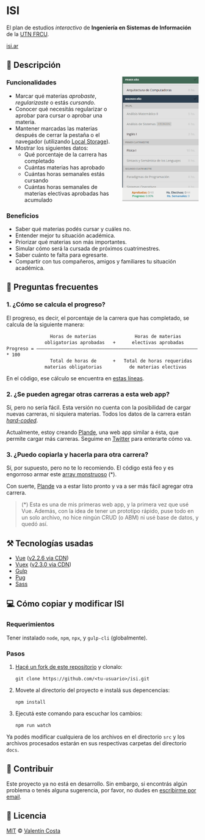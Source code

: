 # ISI

El plan de estudios _interactivo_ de **Ingeniería en Sistemas de Información** de la [UTN FRCU](https://www.frcu.utn.edu.ar/).

[isi.ar](https://isi.ar)

## 📜 Descripción

<img align="right" width="200" src="demo.gif" style="margin-left: 20px; margin-bottom: 20px;">

### Funcionalidades

- Marcar qué materias _aprobaste_, _regularizaste_ o estás _cursando_.
- Conocer qué necesitás regularizar o aprobar para cursar o aprobar una materia.
- Mantener marcadas las materias después de cerrar la pestaña o el navegador (utilizando [Local Storage](https://developer.mozilla.org/en-US/docs/Web/API/Window/localStorage)).
- Mostrar los siguientes datos:
  - Qué porcentaje de la carrera has completado
  - Cuántas materias has aprobado
  - Cuántas horas semanales estás cursando
  - Cuántas horas semanales de materias electivas aprobadas has acumulado

### Beneficios

- Saber qué materias podés cursar y cuáles no.
- Entender mejor tu situación académica.
- Priorizar qué materias son más importantes.
- Simular cómo será la cursada de próximos cuatrimestres.
- Saber cuánto te falta para egresarte.
- Compartir con tus compañeros, amigos y familiares tu situación académica.

## 🤔 Preguntas frecuentes

### 1. ¿Cómo se calcula el progreso?

El progreso, es decir, el porcentaje de la carrera que has completado, se calcula de la siguiente manera:

```
                Horas de materias              Horas de materias
              obligatorias aprobadas   +      electivas aprobadas
Progreso = ——————————————————————————————————————————————————————————— * 100
                Total de horas de      +   Total de horas requeridas
              materias obligatorias          de materias electivas
```

En el código, ese cálculo se encuentra en [estas líneas](https://github.com/valentincostam/isi/blob/master/src/js/main.js#L295-L301).

### 2. ¿Se pueden agregar otras carreras a esta web app?

Sí, pero no sería fácil. Esta versión no cuenta con la posibilidad de cargar nuevas carreras, ni siquiera materias. Todos los datos de la carrera están [_hard-coded_](https://es.wikipedia.org/wiki/Hard_code).

Actualmente, estoy creando [Plande](https//plande.app), una web app similar a ésta, que permite cargar más carreras. Seguime en [Twitter](https://twitter.com/valentincostam) para enterarte cómo va.

### 3. ¿Puedo copiarla y hacerla para otra carrera?

Sí, por supuesto, pero no te lo recomiendo. El código está feo y es engorroso armar este [array monstruoso](https://github.com/valentincostam/isi/blob/master/src/js/main.js#L1-L75) (\*).

Con suerte, [Plande](https//plande.app) va a estar listo pronto y va a ser más fácil agregar otra carrera.

> (\*) Esta es una de mis primeras web app, y la primera vez que usé Vue. Además, con la idea de tener un prototipo rápido, puse todo en un solo archivo, no hice ningún CRUD (o ABM) ni usé base de datos, y quedó así.

## ⚒️ Tecnologías usadas

- [Vue](https://vuejs.org/) ([v2.2.6 via CDN](https://github.com/valentincostam/isi/blob/master/src/pug/index.pug#L252))
- [Vuex](https://vuex.vuejs.org/) ([v2.3.0 via CDN](https://github.com/valentincostam/isi/blob/master/src/pug/index.pug#L253))
- [Gulp](https://gulpjs.com/)
- [Pug](https://pugjs.org/)
- [Sass](https://sass-lang.com/)

## 💻 Cómo copiar y modificar ISI

### Requerimientos

Tener instalado `node`, `npm`, `npx`, y `gulp-cli` (globalmente).

### Pasos

1. [Hacé un fork de este repositorio](https://docs.github.com/en/get-started/quickstart/fork-a-repo) y clonalo:

   ```
   git clone https://github.com/<tu-usuario>/isi.git
   ```

2. Movete al directorio del proyecto e instalá sus depencencias:

   ```
   npm install
   ```

3. Ejecutá este comando para escuchar los cambios:

   ```
   npm run watch
   ```

Ya podés modificar cualquiera de los archivos en el directorio `src` y los archivos procesados estarán en sus respectivas carpetas del directorio `docs`.

## 🤝 Contribuir

Este proyecto ya no está en desarrollo. Sin embargo, si encontrás algún problema o tenés alguna sugerencia, por favor, no dudes en [escribirme por email](mailto:valentincostam@gmail.com).

## 📝 Licencia

[MIT](https://github.com/valentincostam/isi/blob/main/LICENSE) © [Valentín Costa](https://valentincosta.com)
